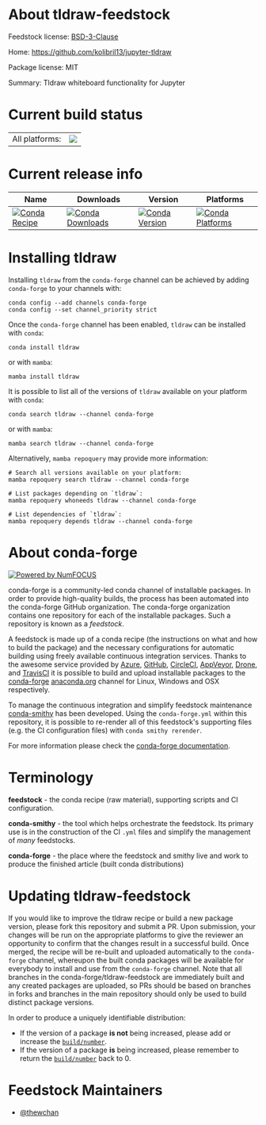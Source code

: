 About tldraw-feedstock
======================

Feedstock license: [BSD-3-Clause](https://github.com/conda-forge/tldraw-feedstock/blob/main/LICENSE.txt)

Home: https://github.com/kolibril13/jupyter-tldraw

Package license: MIT

Summary: Tldraw whiteboard functionality for Jupyter

Current build status
====================


<table><tr><td>All platforms:</td>
    <td>
      <a href="https://dev.azure.com/conda-forge/feedstock-builds/_build/latest?definitionId=21205&branchName=main">
        <img src="https://dev.azure.com/conda-forge/feedstock-builds/_apis/build/status/tldraw-feedstock?branchName=main">
      </a>
    </td>
  </tr>
</table>

Current release info
====================

| Name | Downloads | Version | Platforms |
| --- | --- | --- | --- |
| [![Conda Recipe](https://img.shields.io/badge/recipe-tldraw-green.svg)](https://anaconda.org/conda-forge/tldraw) | [![Conda Downloads](https://img.shields.io/conda/dn/conda-forge/tldraw.svg)](https://anaconda.org/conda-forge/tldraw) | [![Conda Version](https://img.shields.io/conda/vn/conda-forge/tldraw.svg)](https://anaconda.org/conda-forge/tldraw) | [![Conda Platforms](https://img.shields.io/conda/pn/conda-forge/tldraw.svg)](https://anaconda.org/conda-forge/tldraw) |

Installing tldraw
=================

Installing `tldraw` from the `conda-forge` channel can be achieved by adding `conda-forge` to your channels with:

```
conda config --add channels conda-forge
conda config --set channel_priority strict
```

Once the `conda-forge` channel has been enabled, `tldraw` can be installed with `conda`:

```
conda install tldraw
```

or with `mamba`:

```
mamba install tldraw
```

It is possible to list all of the versions of `tldraw` available on your platform with `conda`:

```
conda search tldraw --channel conda-forge
```

or with `mamba`:

```
mamba search tldraw --channel conda-forge
```

Alternatively, `mamba repoquery` may provide more information:

```
# Search all versions available on your platform:
mamba repoquery search tldraw --channel conda-forge

# List packages depending on `tldraw`:
mamba repoquery whoneeds tldraw --channel conda-forge

# List dependencies of `tldraw`:
mamba repoquery depends tldraw --channel conda-forge
```


About conda-forge
=================

[![Powered by
NumFOCUS](https://img.shields.io/badge/powered%20by-NumFOCUS-orange.svg?style=flat&colorA=E1523D&colorB=007D8A)](https://numfocus.org)

conda-forge is a community-led conda channel of installable packages.
In order to provide high-quality builds, the process has been automated into the
conda-forge GitHub organization. The conda-forge organization contains one repository
for each of the installable packages. Such a repository is known as a *feedstock*.

A feedstock is made up of a conda recipe (the instructions on what and how to build
the package) and the necessary configurations for automatic building using freely
available continuous integration services. Thanks to the awesome service provided by
[Azure](https://azure.microsoft.com/en-us/services/devops/), [GitHub](https://github.com/),
[CircleCI](https://circleci.com/), [AppVeyor](https://www.appveyor.com/),
[Drone](https://cloud.drone.io/welcome), and [TravisCI](https://travis-ci.com/)
it is possible to build and upload installable packages to the
[conda-forge](https://anaconda.org/conda-forge) [anaconda.org](https://anaconda.org/)
channel for Linux, Windows and OSX respectively.

To manage the continuous integration and simplify feedstock maintenance
[conda-smithy](https://github.com/conda-forge/conda-smithy) has been developed.
Using the ``conda-forge.yml`` within this repository, it is possible to re-render all of
this feedstock's supporting files (e.g. the CI configuration files) with ``conda smithy rerender``.

For more information please check the [conda-forge documentation](https://conda-forge.org/docs/).

Terminology
===========

**feedstock** - the conda recipe (raw material), supporting scripts and CI configuration.

**conda-smithy** - the tool which helps orchestrate the feedstock.
                   Its primary use is in the construction of the CI ``.yml`` files
                   and simplify the management of *many* feedstocks.

**conda-forge** - the place where the feedstock and smithy live and work to
                  produce the finished article (built conda distributions)


Updating tldraw-feedstock
=========================

If you would like to improve the tldraw recipe or build a new
package version, please fork this repository and submit a PR. Upon submission,
your changes will be run on the appropriate platforms to give the reviewer an
opportunity to confirm that the changes result in a successful build. Once
merged, the recipe will be re-built and uploaded automatically to the
`conda-forge` channel, whereupon the built conda packages will be available for
everybody to install and use from the `conda-forge` channel.
Note that all branches in the conda-forge/tldraw-feedstock are
immediately built and any created packages are uploaded, so PRs should be based
on branches in forks and branches in the main repository should only be used to
build distinct package versions.

In order to produce a uniquely identifiable distribution:
 * If the version of a package **is not** being increased, please add or increase
   the [``build/number``](https://docs.conda.io/projects/conda-build/en/latest/resources/define-metadata.html#build-number-and-string).
 * If the version of a package **is** being increased, please remember to return
   the [``build/number``](https://docs.conda.io/projects/conda-build/en/latest/resources/define-metadata.html#build-number-and-string)
   back to 0.

Feedstock Maintainers
=====================

* [@thewchan](https://github.com/thewchan/)


<!-- dummy commit to enable rerendering -->

